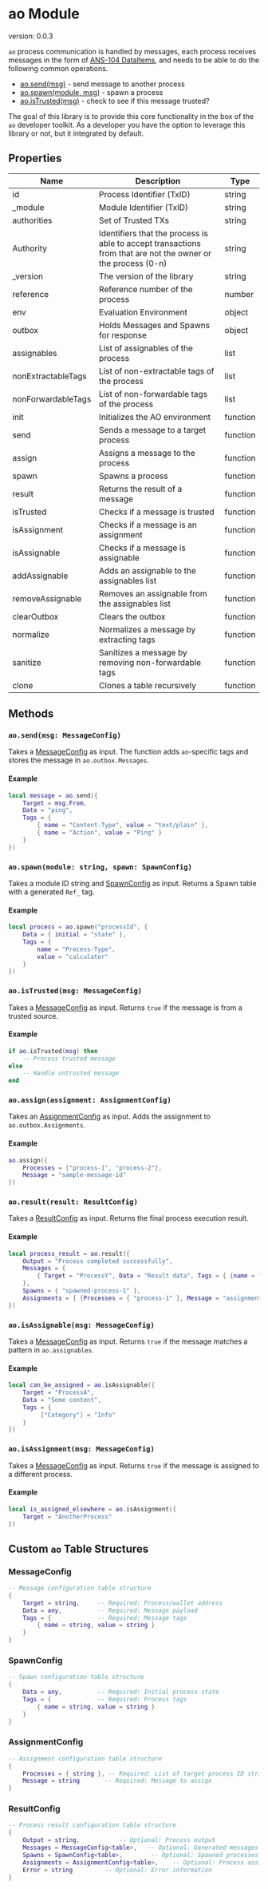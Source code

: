 # ao Module

version: 0.0.3

`ao` process communication is handled by messages, each process receives messages in the form of [ANS-104 DataItems](https://specs.arweave.net/view/xwOgX-MmqN5_-Ny_zNu2A8o-PnTGsoRb_3FrtiMAkuw), and needs to be able to do the following common operations.

- [ao.send(msg)](#ao-send-msg-messageconfig) - send message to another process
- [ao.spawn(module, msg)](#ao-spawn-module-string-spawn-spawnconfig) - spawn a process
- [ao.isTrusted(msg)](#ao-istrusted-msg-messageconfig) - check to see if this message trusted?

The goal of this library is to provide this core functionality in the box of the `ao` developer toolkit. As a developer you have the option to leverage this library or not, but it integrated by default.

## Properties

| Name               | Description                                                                                                  | Type     |
| ------------------ | ------------------------------------------------------------------------------------------------------------ | -------- |
| id                 | Process Identifier (TxID)                                                                                    | string   |
| \_module           | Module Identifier (TxID)                                                                                     | string   |
| authorities        | Set of Trusted TXs                                                                                           | string   |
| Authority          | Identifiers that the process is able to accept transactions from that are not the owner or the process (0-n) | string   |
| \_version          | The version of the library                                                                                   | string   |
| reference          | Reference number of the process                                                                              | number   |
| env                | Evaluation Environment                                                                                       | object   |
| outbox             | Holds Messages and Spawns for response                                                                       | object   |
| assignables        | List of assignables of the process                                                                           | list     |
| nonExtractableTags | List of non-extractable tags of the process                                                                  | list     |
| nonForwardableTags | List of non-forwardable tags of the process                                                                  | list     |
| init               | Initializes the AO environment                                                                               | function |
| send               | Sends a message to a target process                                                                          | function |
| assign             | Assigns a message to the process                                                                             | function |
| spawn              | Spawns a process                                                                                             | function |
| result             | Returns the result of a message                                                                              | function |
| isTrusted          | Checks if a message is trusted                                                                               | function |
| isAssignment       | Checks if a message is an assignment                                                                         | function |
| isAssignable       | Checks if a message is assignable                                                                            | function |
| addAssignable      | Adds an assignable to the assignables list                                                                   | function |
| removeAssignable   | Removes an assignable from the assignables list                                                              | function |
| clearOutbox        | Clears the outbox                                                                                            | function |
| normalize          | Normalizes a message by extracting tags                                                                      | function |
| sanitize           | Sanitizes a message by removing non-forwardable tags                                                         | function |
| clone              | Clones a table recursively                                                                                   | function |

## Methods

### `ao.send(msg: MessageConfig)`

Takes a [MessageConfig](#messageconfig) as input. The function adds `ao`-specific tags and stores the message in `ao.outbox.Messages`.

#### Example

```lua
local message = ao.send({
    Target = msg.From,
    Data = "ping",
    Tags = {
        { name = "Content-Type", value = "text/plain" },
        { name = "Action", value = "Ping" }
    }
})
```

### `ao.spawn(module: string, spawn: SpawnConfig)`

Takes a module ID string and [SpawnConfig](#spawnconfig) as input. Returns a Spawn table with a generated `Ref_` tag.

#### Example

```lua
local process = ao.spawn("processId", {
    Data = { initial = "state" },
    Tags = {
        name = "Process-Type",
        value = "calculator"
    }
})
```

### `ao.isTrusted(msg: MessageConfig)`

Takes a [MessageConfig](#messageconfig) as input. Returns `true` if the message is from a trusted source.

#### Example

```lua
if ao.isTrusted(msg) then
    -- Process trusted message
else
    -- Handle untrusted message
end
```

### `ao.assign(assignment: AssignmentConfig)`

Takes an [AssignmentConfig](#assignmentconfig) as input. Adds the assignment to `ao.outbox.Assignments`.

#### Example

```lua
ao.assign({
    Processes = {"process-1", "process-2"},
    Message = "sample-message-id"
})
```

### `ao.result(result: ResultConfig)`

Takes a [ResultConfig](#resultconfig) as input. Returns the final process execution result.

#### Example

```lua
local process_result = ao.result({
    Output = "Process completed successfully",
    Messages = {
        { Target = "ProcessY", Data = "Result data", Tags = { {name = "Status", value = "Success"} } }
    },
    Spawns = { "spawned-process-1" },
    Assignments = { {Processes = { "process-1" }, Message = "assignment-message-id"} }
})
```

### `ao.isAssignable(msg: MessageConfig)`

Takes a [MessageConfig](#messageconfig) as input. Returns `true` if the message matches a pattern in `ao.assignables`.

#### Example

```lua
local can_be_assigned = ao.isAssignable({
    Target = "ProcessA",
    Data = "Some content",
    Tags = {
         ["Category"] = "Info"
    }
})
```

### `ao.isAssignment(msg: MessageConfig)`

Takes a [MessageConfig](#messageconfig) as input. Returns `true` if the message is assigned to a different process.

#### Example

```lua
local is_assigned_elsewhere = ao.isAssignment({
    Target = "AnotherProcess"
})
```

## Custom `ao` Table Structures

### MessageConfig

```lua
-- Message configuration table structure
{
    Target = string,     -- Required: Process/wallet address
    Data = any,          -- Required: Message payload
    Tags = {             -- Required: Message tags
        { name = string, value = string }
    }
}
```

### SpawnConfig

```lua
-- Spawn configuration table structure
{
    Data = any,          -- Required: Initial process state
    Tags = {             -- Required: Process tags
        { name = string, value = string }
    }
}
```

### AssignmentConfig

```lua
-- Assignment configuration table structure
{
    Processes = { string }, -- Required: List of target process ID strings
    Message = string       -- Required: Message to assign
}
```

### ResultConfig

```lua
-- Process result configuration table structure
{
    Output = string,           -- Optional: Process output
    Messages = MessageConfig<table>,   -- Optional: Generated messages
    Spawns = SpawnConfig<table>,        -- Optional: Spawned processes
    Assignments = AssignmentConfig<table>,    -- Optional: Process assignments
    Error = string         -- Optional: Error information
}
```

